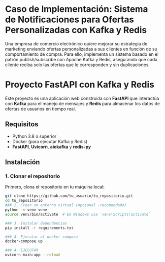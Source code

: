 # Caso de Implementación: Sistema de Notificaciones para Ofertas Personalizadas con Kafka y Redis


Una empresa de comercio electrónico quiere mejorar su estrategia de marketing enviando ofertas personalizadas a sus clientes en función de su comportamiento de compra. Para ello, implementa un sistema basado en el patrón publish/subscribe con Apache Kafka y Redis, asegurando que cada cliente reciba solo las ofertas que le corresponden y sin duplicaciones.





# Proyecto FastAPI con Kafka y Redis

Este proyecto es una aplicación web construida con **FastAPI** que interactúa con **Kafka** para el manejo de mensajes y **Redis** para almacenar los datos de ofertas de usuarios en tiempo real.

## Requisitos

- Python 3.8 o superior
- Docker (para ejecutar Kafka y Redis)
- **FastAPI**, **Uvicorn**, **aiokafka** y **redis-py**

## Instalación

### 1. Clonar el repositorio

Primero, clona el repositorio en tu máquina local:

```bash
git clone https://github.com/tu_usuario/tu_repositorio.git
cd tu_repositorio
### 2. Crear un entorno virtual (opcional -recomendado)
python -m venv venv
source venv/bin/activate  # En Windows usa `venv\Scripts\activate`

### 3. Instalar dependencias
pip install -r requirements.txt

### 4. Ejecutar el docker compose
docker-compose up

### 4. EJECUTAR 
uvicorn main:app --reload